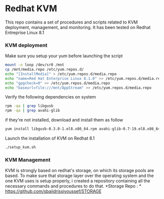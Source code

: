 # Redhat KVM 
This repo contains a set of procedures and scripts related to KVM deployment, management, and monitoring. 
It has been tested on Redhat Entreprise Linux 8.1

### KVM deployment

Make sure you setup your yum before launching the script

```bash
mount -o loop /dev/sr0 /mnt
cp /mnt/media.repo /etc/yum.repos.d/
echo "[InstallMedia]" > /etc/yum.repos.d/media.repo
echo "name=Red Hat Enterprise Linux 8.1.0" >> /etc/yum.repos.d/media.repo
echo "gpgcheck=0" >> /etc/yum.repos.d/media.repo
echo "baseurl=file:///mnt/AppStream" >> /etc/yum.repos.d/media.repo
```

Verify the following dependencies on system
```bash
rpm -qa | grep libgusb
rpm -qa | grep avahi-glib
```
if they're not installed, download and install them as follow 
```bash
yum install libgusb-0.3.0-1.el8.x86_64.rpm avahi-glib-0.7-19.el8.x86_64.rpm
```

Launch the installation of KVM on Redhat 8.1
```bash
./setup_kvm.sh
```

### KVM Management
KVM is strongly based on redhat's storage, on which its storage pools are based. To make sure that storage layer over the operating system and the one KVM uses is setup properly, i created a repository containing all the necessary commands and procedures to do that. 
*Storage Repo : * https://github.com/sbaiidrissiyoussef/STORAGE




